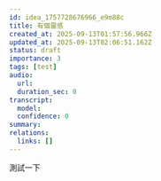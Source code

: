 ```yaml
---
id: idea_1757728676966_e9m88c
title: 有個靈感
created_at: 2025-09-13T01:57:56.966Z
updated_at: 2025-09-13T02:06:51.162Z
status: draft
importance: 3
tags: [test]
audio:
  url: 
  duration_sec: 0
transcript:
  model: 
  confidence: 0
summary: 
relations:
  links: []
---
```



測試一下